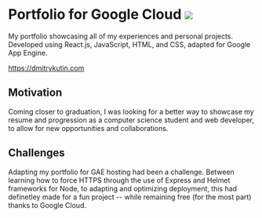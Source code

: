 # Portfolio for Google Cloud ![](https://github.com/dkutin/dkutin.github.io/workflows/Testing/badge.svg)

My portfolio showcasing all of my experiences and personal projects. Developed using React.js, JavaScript, HTML, and CSS, adapted for Google App Engine. 

https://dmitrykutin.com

## Motivation

Coming closer to graduation, I was looking for a better way to showcase my resume and progression as a computer science student and web developer, to allow for new opportunities and collaborations. 

## Challenges

Adapting my portfolio for GAE hosting had been a challenge. Between learning how to force HTTPS through the use of Express and Helmet frameworks for Node, to adapting and optimizing deployment, this had definetley made for a fun project -- while remaining free (for the most part) thanks to Google Cloud. 